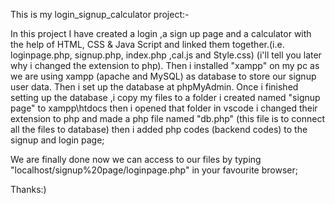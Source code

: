 This is my login_signup_calculator project:-

In this project I have created a login ,a sign up page and a calculator with the help of HTML, CSS & Java Script and linked them together.(i.e. loginpage.php, signup.php, index.php ,cal.js and Style.css) (i'll tell you later why i changed the extension to php). Then i installed "xampp" on my pc as we are using xampp (apache and MySQL) as database to store our signup user data. Then i set up the database at phpMyAdmin. Once i finished setting up the database ,i copy my files to a folder i created named "signup page" to xampp\htdocs then i opened that folder in vscode i changed their extension to php and made a php file named "db.php" (this file is to connect all the files to database) then i added php codes (backend codes) to the signup and login page;

We  are finally done now we can access to our files by typing "localhost/signup%20page/loginpage.php" in your favourite browser;

Thanks:)

